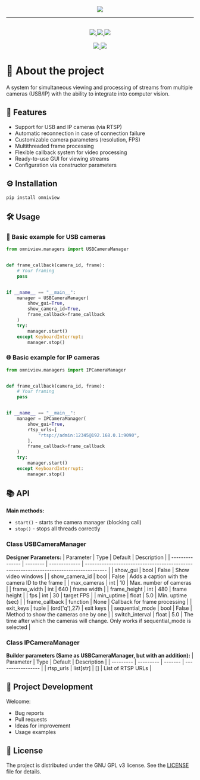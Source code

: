 
<div align="center">
	<img src=".meta/logo.png">
    <hr/>
    <br/>
	<a href="https://github.com/DIMFLIX/OmniView/issues">
		<img src="https://img.shields.io/github/issues/DIMFLIX/OmniView?color=ffb29b&labelColor=1C2325&style=for-the-badge">
	</a>
	<a href="https://github.com/DIMFLIX/OmniView/stargazers">
		<img src="https://img.shields.io/github/stars/DIMFLIX/OmniView?color=fab387&labelColor=1C2325&style=for-the-badge">
	</a>
	<a href="./LICENSE">
		<img src="https://img.shields.io/github/license/DIMFLIX/OmniView?color=FCA2AA&labelColor=1C2325&style=for-the-badge">
	</a>
	<br>
	<br>
	<a href="./README.ru.md">
		<img src="https://img.shields.io/badge/README-RU-blue?color=cba6f7&labelColor=1C2325&style=for-the-badge">
	</a>
	<a href="./README.md">
		<img src="https://img.shields.io/badge/README-ENG-blue?color=C9CBFF&labelColor=C9CBFF&style=for-the-badge">
	</a>
</div>

# 📝 About the project
A system for simultaneous viewing and processing of streams from multiple cameras (USB/IP) with the ability to integrate into computer vision.
## 🚀 Features
- Support for USB and IP cameras (via RTSP)
- Automatic reconnection in case of connection failure
- Customizable camera parameters (resolution, FPS)
- Multithreaded frame processing
- Flexible callback system for video processing
- Ready-to-use GUI for viewing streams
- Configuration via constructor parameters
## ⚙️ Installation
```bash
pip install omniview
```
## 🛠️ Usage
### 🔌 Basic example for USB cameras
```python
from omniview.managers import USBCameraManager


def frame_callback(camera_id, frame):
    # Your framing
    pass


if __name__ == "__main__":
    manager = USBCameraManager(
        show_gui=True,
        show_camera_id=True,
        frame_callback=frame_callback
    )
    try:
        manager.start()
    except KeyboardInterrupt:
        manager.stop()

```

### 🌐 Basic example for IP cameras
```python
from omniview.managers import IPCameraManager


def frame_callback(camera_id, frame):
    # Your framing
    pass


if __name__ == "__main__":
    manager = IPCameraManager(
        show_gui=True,
        rtsp_urls=[
            "rtsp://admin:12345@192.168.0.1:9090",
        ],
        frame_callback=frame_callback
    )
    try:
        manager.start()
    except KeyboardInterrupt:
        manager.stop()

```

## 📚 API
**Main methods:**
- `start()` - starts the camera manager (blocking call)
- `stop()` - stops all threads correctly

### Class USBCameraManager
**Designer Parameters:**
| Parameter       | Type     | Default       | Description                                                                             |
| --------------- | -------- | ------------- | --------------------------------------------------------------------------------------- |
| show_gui        | bool     | False         | Show video windows                                                                      |
| show_camera_id  | bool     | False         | Adds a caption with the camera ID to the frame                                          |
| max_cameras     | int      | 10            | Max. number of cameras                                                                  |
| frame_width     | int      | 640           | frame width                                                                             |
| frame_height    | int      | 480           | frame height                                                                            |
| fps             | int      | 30            | target FPS                                                                              |
| min_uptime      | float    | 5.0           | Min. uptime (sec)                                                                       |
| frame_callback  | function | None          | Callback for frame processing                                                           |
| exit_keys       | tuple    | (ord('q'),27) | exit keys                                                                               |
| sequential_mode | bool     | False         | Method to show the cameras one by one                                                   |
| switch_interval | float    | 5.0           | The time after which the cameras will change. Only works if sequential_mode is selected |

### Class IPCameraManager
**Builder parameters (Same as USBCameraManager, but with an addition):**
| Parameter | Type      | Default | Description       |
| --------- | --------- | ------- | ----------------- |
| rtsp_urls | list[str] | []      | List of RTSP URLs |

## 🤝 Project Development
Welcome:
- Bug reports
- Pull requests
- Ideas for improvement
- Usage examples

## 📄 License
The project is distributed under the GNU GPL v3 license.
See the [LICENSE](LICENSE) file for details.